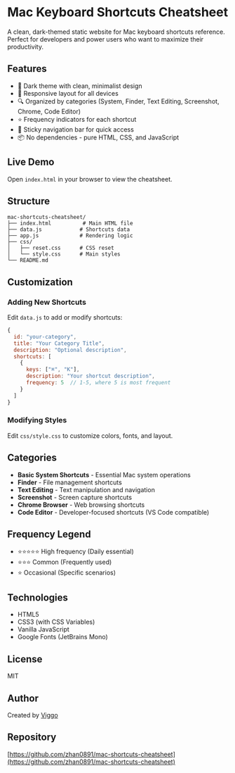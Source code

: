 # Mac Keyboard Shortcuts Cheatsheet

A clean, dark-themed static website for Mac keyboard shortcuts reference. Perfect for developers and power users who want to maximize their productivity.

## Features

- 🎨 Dark theme with clean, minimalist design
- 📱 Responsive layout for all devices
- 🔍 Organized by categories (System, Finder, Text Editing, Screenshot, Chrome, Code Editor)
- ⭐ Frequency indicators for each shortcut
- 🎯 Sticky navigation bar for quick access
- 📦 No dependencies - pure HTML, CSS, and JavaScript

## Live Demo

Open `index.html` in your browser to view the cheatsheet.

## Structure

```
mac-shortcuts-cheatsheet/
├── index.html          # Main HTML file
├── data.js            # Shortcuts data
├── app.js             # Rendering logic
├── css/
│   ├── reset.css      # CSS reset
│   └── style.css      # Main styles
└── README.md
```

## Customization

### Adding New Shortcuts

Edit `data.js` to add or modify shortcuts:

```javascript
{
  id: "your-category",
  title: "Your Category Title",
  description: "Optional description",
  shortcuts: [
    {
      keys: ["⌘", "K"],
      description: "Your shortcut description",
      frequency: 5  // 1-5, where 5 is most frequent
    }
  ]
}
```

### Modifying Styles

Edit `css/style.css` to customize colors, fonts, and layout.

## Categories

- **Basic System Shortcuts** - Essential Mac system operations
- **Finder** - File management shortcuts
- **Text Editing** - Text manipulation and navigation
- **Screenshot** - Screen capture shortcuts
- **Chrome Browser** - Web browsing shortcuts
- **Code Editor** - Developer-focused shortcuts (VS Code compatible)

## Frequency Legend

- ⭐⭐⭐⭐⭐ High frequency (Daily essential)
- ⭐⭐⭐ Common (Frequently used)
- ⭐ Occasional (Specific scenarios)

## Technologies

- HTML5
- CSS3 (with CSS Variables)
- Vanilla JavaScript
- Google Fonts (JetBrains Mono)

## License

MIT

## Author

Created by [Viggo](https://github.com/zhan0891)

## Repository

[https://github.com/zhan0891/mac-shortcuts-cheatsheet](https://github.com/zhan0891/mac-shortcuts-cheatsheet)
